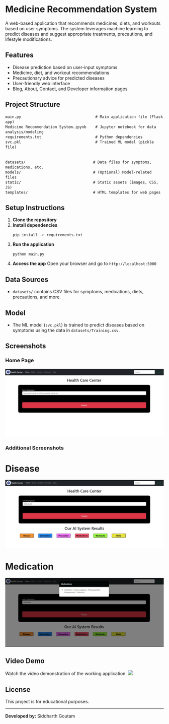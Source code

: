 # Medicine Recommendation System

A web-based application that recommends medicines, diets, and workouts based on user symptoms. The system leverages machine learning to predict diseases and suggest appropriate treatments, precautions, and lifestyle modifications.

## Features
- Disease prediction based on user-input symptoms
- Medicine, diet, and workout recommendations
- Precautionary advice for predicted diseases
- User-friendly web interface
- Blog, About, Contact, and Developer information pages

## Project Structure
```
main.py                                 # Main application file (Flask app)
Medicine Recommendation System.ipynb    # Jupyter notebook for data analysis/modeling
requirements.txt                        # Python dependencies
svc.pkl                                 # Trained ML model (pickle file)


datasets/                              # Data files for symptoms, medications, etc.
models/                                # (Optional) Model-related files
static/                                # Static assets (images, CSS, JS)
templates/                             # HTML templates for web pages
```

## Setup Instructions
1. **Clone the repository**
2. **Install dependencies**
   ```
   pip install -r requirements.txt
   ```
3. **Run the application**
   ```
   python main.py
   ```
4. **Access the app**
   Open your browser and go to `http://localhost:5000`

## Data Sources
- `datasets/` contains CSV files for symptoms, medications, diets, precautions, and more.

## Model
- The ML model (`svc.pkl`) is trained to predict diseases based on symptoms using the data in `datasets/Training.csv`.


## Screenshots
### Home Page
![Home Page](static/Homepage.jpg)

### Additional Screenshots
<!-- Add more screenshots as needed -->
# Disease
![](static/disease.jpg)
# Medication
![](static/medication.jpg)

## Video Demo
Watch the video demonstration of the working application:
![](static/demo.gif)
<!-- Or embed a YouTube link if available -->
<!-- [Watch on YouTube](https://youtu.be/your-demo-link) -->

## License
This project is for educational purposes.

---
**Developed by:** Siddharth Goutam

